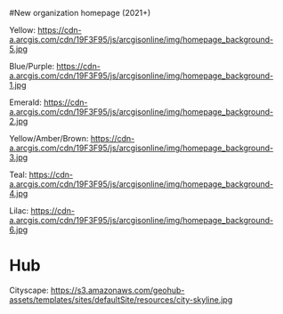 #New organization homepage (2021+)

Yellow:
https://cdn-a.arcgis.com/cdn/19F3F95/js/arcgisonline/img/homepage_background-5.jpg

Blue/Purple:
https://cdn-a.arcgis.com/cdn/19F3F95/js/arcgisonline/img/homepage_background-1.jpg

Emerald:
https://cdn-a.arcgis.com/cdn/19F3F95/js/arcgisonline/img/homepage_background-2.jpg

Yellow/Amber/Brown:
https://cdn-a.arcgis.com/cdn/19F3F95/js/arcgisonline/img/homepage_background-3.jpg

Teal:
https://cdn-a.arcgis.com/cdn/19F3F95/js/arcgisonline/img/homepage_background-4.jpg

Lilac:
https://cdn-a.arcgis.com/cdn/19F3F95/js/arcgisonline/img/homepage_background-6.jpg 


# Hub
Cityscape: https://s3.amazonaws.com/geohub-assets/templates/sites/defaultSite/resources/city-skyline.jpg
